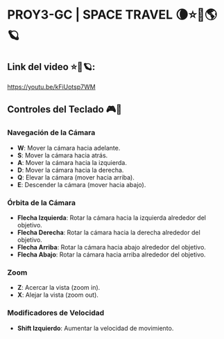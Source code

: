 # PROY3-GC | SPACE TRAVEL 🌘⭐🚀🌎🪐

## Link del video ⭐🚀🪐:
https://youtu.be/kFiUotsp7WM 
## Controles del Teclado 🎮🌌

### **Navegación de la Cámara**
- **W**: Mover la cámara hacia adelante.
- **S**: Mover la cámara hacia atrás.
- **A**: Mover la cámara hacia la izquierda.
- **D**: Mover la cámara hacia la derecha.
- **Q**: Elevar la cámara (mover hacia arriba).
- **E**: Descender la cámara (mover hacia abajo).

### **Órbita de la Cámara**
- **Flecha Izquierda**: Rotar la cámara hacia la izquierda alrededor del objetivo.
- **Flecha Derecha**: Rotar la cámara hacia la derecha alrededor del objetivo.
- **Flecha Arriba**: Rotar la cámara hacia abajo alrededor del objetivo.
- **Flecha Abajo**: Rotar la cámara hacia arriba alrededor del objetivo.

### **Zoom**
- **Z**: Acercar la vista (zoom in).
- **X**: Alejar la vista (zoom out).

### **Modificadores de Velocidad**
- **Shift Izquierdo**: Aumentar la velocidad de movimiento.


